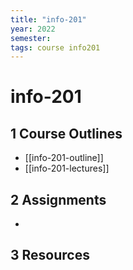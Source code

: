 ```yaml
---
title: "info-201"
year: 2022
semester: 
tags: course info201
---
```


# info-201

## 1 Course Outlines

- [[info-201-outline]]
- [[info-201-lectures]]

## 2 Assignments

- 

## 3 Resources

